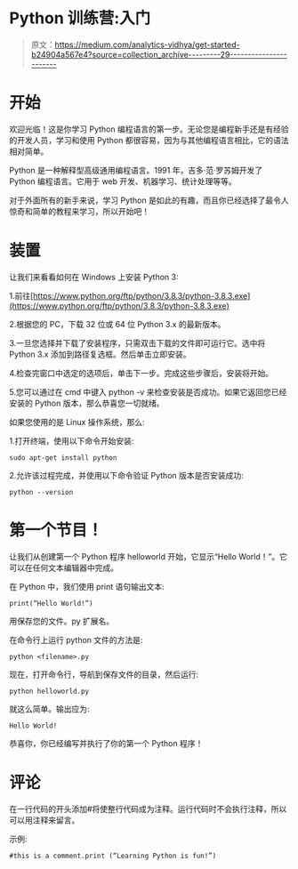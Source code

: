 # Python 训练营:入门

> 原文：<https://medium.com/analytics-vidhya/get-started-b24904a567e4?source=collection_archive---------29----------------------->

# 开始

欢迎光临！这是你学习 Python 编程语言的第一步。无论您是编程新手还是有经验的开发人员，学习和使用 Python 都很容易，因为与其他编程语言相比，它的语法相对简单。

Python 是一种解释型高级通用编程语言。1991 年，吉多·范·罗苏姆开发了 Python 编程语言。它用于 web 开发、机器学习、统计处理等等。

对于外面所有的新手来说，学习 Python 是如此的有趣，而且你已经选择了最令人惊奇和简单的教程来学习，所以开始吧！

# 装置

让我们来看看如何在 Windows 上安装 Python 3:

1.前往[https://www.python.org/ftp/python/3.8.3/python-3.8.3.exe](https://www.python.org/ftp/python/3.8.3/python-3.8.3.exe)

2.根据您的 PC，下载 32 位或 64 位 Python 3.x 的最新版本。

3.一旦您选择并下载了安装程序，只需双击下载的文件即可运行它。选中将 Python 3.x 添加到路径复选框。然后单击立即安装。

4.检查完窗口中选定的选项后，单击下一步。完成这些步骤后，安装将开始。

5.您可以通过在 cmd 中键入 python -v 来检查安装是否成功。如果它返回您已经安装的 Python 版本，那么恭喜您一切就绪。

如果您使用的是 Linux 操作系统，那么:

1.打开终端，使用以下命令开始安装:

```
sudo apt-get install python
```

2.允许该过程完成，并使用以下命令验证 Python 版本是否安装成功:

```
python --version
```

# 第一个节目！

让我们从创建第一个 Python 程序 helloworld 开始，它显示“Hello World！”。它可以在任何文本编辑器中完成。

在 Python 中，我们使用 print 语句输出文本:

```
print(“Hello World!”)
```

用保存您的文件。py 扩展名。

在命令行上运行 python 文件的方法是:

```
python <filename>.py
```

现在，打开命令行，导航到保存文件的目录，然后运行:

```
python helloworld.py
```

就这么简单。输出应为:

```
Hello World!
```

恭喜你，你已经编写并执行了你的第一个 Python 程序！

# 评论

在一行代码的开头添加#将使整行代码成为注释。运行代码时不会执行注释，所以可以用注释来留言。

示例:

```
#this is a comment.print (“Learning Python is fun!”)
```